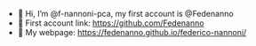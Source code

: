 - 👋 Hi, I’m @f-nannoni-pca, my first account is @Fedenanno
- 👀 First account link: https://github.com/Fedenanno
- 🌱 My webpage: https://fedenanno.github.io/federico-nannoni/

<!---
f-nannoni-pca/f-nannoni-pca is a ✨ special ✨ repository because its `README.md` (this file) appears on your GitHub profile.
You can click the Preview link to take a look at your changes.
--->
